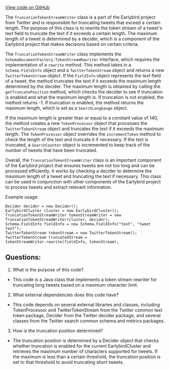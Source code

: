[View code on GitHub](https://github.com/misbahsy/the-algorithm/src/java/com/twitter/search/earlybird/document/TruncationTokenStreamWriter.java)

The `TruncationTokenStreamWriter` class is a part of the Earlybird project from Twitter and is responsible for truncating tweets that exceed a certain length. The purpose of this class is to rewrite the token stream of a tweet's text field to truncate the text if it exceeds a certain length. The maximum length of a tweet is determined by a decider, which is a component of the Earlybird project that makes decisions based on certain criteria. 

The `TruncationTokenStreamWriter` class implements the `SchemaDocumentFactory.TokenStreamRewriter` interface, which requires the implementation of a `rewrite` method. This method takes in a `Schema.FieldInfo` object and a `TwitterTokenStream` object and returns a new `TwitterTokenStream` object. If the `FieldInfo` object represents the text field of a tweet, the method truncates the text if it exceeds the maximum length determined by the decider. The maximum length is obtained by calling the `getTruncatePosition` method, which checks the decider to see if truncation is enabled and what the maximum length is. If truncation is not enabled, the method returns -1. If truncation is enabled, the method returns the maximum length, which is set as a `SearchLongGauge` object. 

If the maximum length is greater than or equal to a constant value of 140, the method creates a new `TokenProcessor` object that processes the `TwitterTokenStream` object and truncates the text if it exceeds the maximum length. The `TokenProcessor` object overrides the `incrementToken` method to check the length of the text and truncate it if necessary. If the text is truncated, a `SearchCounter` object is incremented to keep track of the number of tweets that have been truncated. 

Overall, the `TruncationTokenStreamWriter` class is an important component of the Earlybird project that ensures tweets are not too long and can be processed efficiently. It works by checking a decider to determine the maximum length of a tweet and truncating the text if necessary. This class can be used in conjunction with other components of the Earlybird project to process tweets and extract relevant information. 

Example usage:

```
Decider decider = new Decider();
EarlybirdCluster cluster = new EarlybirdCluster();
TruncationTokenStreamWriter tokenStreamWriter = new TruncationTokenStreamWriter(cluster, decider);
Schema.FieldInfo fieldInfo = new Schema.FieldInfo("text", "tweet text");
TwitterTokenStream tokenStream = new TwitterTokenStream();
TwitterTokenStream truncatedStream = tokenStreamWriter.rewrite(fieldInfo, tokenStream);
```
## Questions: 
 1. What is the purpose of this code?
- This code is a Java class that implements a token stream rewriter for truncating long tweets based on a maximum character limit.

2. What external dependencies does this code have?
- This code depends on several external libraries and classes, including TokenProcessor and TwitterTokenStream from the Twitter common text token package, Decider from the Twitter decider package, and several classes from the Twitter search common schema and metrics packages.

3. How is the truncation position determined?
- The truncation position is determined by a Decider object that checks whether truncation is enabled for the current EarlybirdCluster and retrieves the maximum number of characters supported for tweets. If the maximum is less than a certain threshold, the truncation position is set to that threshold to avoid truncating short tweets.